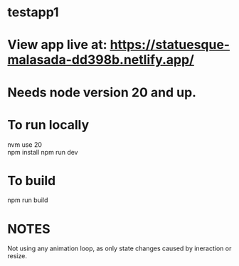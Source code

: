 # testapp1

# View app live at: https://statuesque-malasada-dd398b.netlify.app/
# Needs node version 20 and up.

# To run locally  
nvm use 20   
npm install
npm run dev

# To build
npm run build

# NOTES
Not using any animation loop, as only state changes caused by ineraction or resize. 

